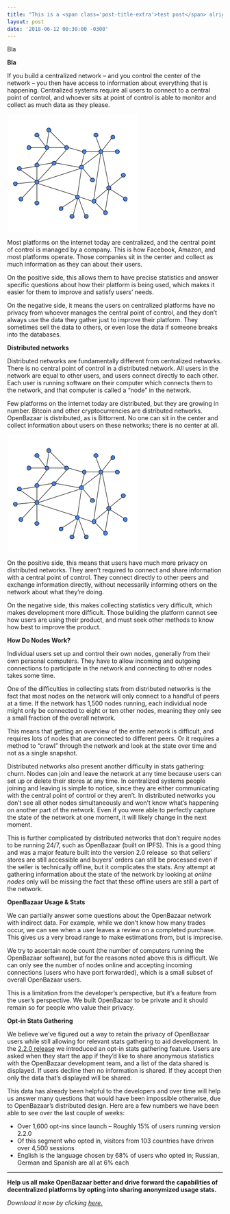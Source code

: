 ```yaml
---
title: "This is a <span class='post-title-extra'>test post</span> alright?" 
layout: post
date: '2018-06-12 00:30:00 -0300'
---
```


Bla

**Bla**

If you build a centralized network – and you control the center of the network – you then have access to information about everything that is happening. Centralized systems require all users to connect to a central point of control, and whoever sits at point of control is able to monitor and collect as much data as they please.

![](Decentralized-network.png)

Most platforms on the internet today are centralized, and the central point of control is managed by a company. This is how Facebook, Amazon, and most platforms operate. Those companies sit in the center and collect as much information as they can about their users.

On the positive side, this allows them to have precise statistics and answer specific questions about how their platform is being used, which makes it easier for them to improve and satisfy users’ needs.

On the negative side, it means the users on centralized platforms have no privacy from whoever manages the central point of control, and they don’t always use the data they gather just to improve their platform. They sometimes sell the data to others, or even lose the data if someone breaks into the databases.

**Distributed networks**

Distributed networks are fundamentally different from centralized networks. There is no central point of control in a distributed network. All users in the network are equal to other users, and users connect directly to each other. Each user is running software on their computer which connects them to the network, and that computer is called a “node” in the network.

Few platforms on the internet today are distributed, but they are growing in number. Bitcoin and other cryptocurrencies are distributed networks. OpenBazaar is distributed, as is Bittorrent. No one can sit in the center and collect information about users on these networks; there is no center at all.

![](Decentralized-network.png)

On the positive side, this means that users have much more privacy on distributed networks. They aren’t required to connect and share information with a central point of control. They connect directly to other peers and exchange information directly, without necessarily informing others on the network about what they’re doing.

On the negative side, this makes collecting statistics very difficult, which makes development more difficult. Those building the platform cannot see how users are using their product, and must seek other methods to know how best to improve the product.

**How Do Nodes Work?**

Individual users set up and control their own nodes, generally from their own personal computers. They have to allow incoming and outgoing connections to participate in the network and connecting to other nodes takes some time.

One of the difficulties in collecting stats from distributed networks is the fact that most nodes on the network will only connect to a handful of peers at a time. If the network has 1,500 nodes running, each individual node might only be connected to eight or ten other nodes, meaning they only see a small fraction of the overall network.

This means that getting an overview of the entire network is difficult, and requires lots of nodes that are connected to different peers. Or it requires a method to “crawl” through the network and look at the state over time and not as a single snapshot.

Distributed networks also present another difficulty in stats gathering: churn. Nodes can join and leave the network at any time because users can set up or delete their stores at any time. In centralized systems people joining and leaving is simple to notice, since they are either communicating with the central point of control or they aren’t. In distributed networks you don’t see all other nodes simultaneously and won’t know what’s happening on another part of the network. Even if you were able to perfectly capture the state of the network at one moment, it will likely change in the next moment.

This is further complicated by distributed networks that don’t require nodes to be running 24/7, such as OpenBazaar (built on IPFS). This is a good thing and was a major feature built into the version 2.0 release  so that sellers’ stores are still accessible and buyers’ orders can still be processed even if the seller is technically offline, but it complicates the stats. Any attempt at gathering information about the state of the network by looking at _online nodes_ only will be missing the fact that these offline users are still a part of the network.

**OpenBazaar Usage & Stats**

We can partially answer some questions about the OpenBazaar network with indirect data. For example, while we don’t know how many trades occur, we can see when a user leaves a review on a completed purchase. This gives us a very broad range to make estimations from, but is imprecise.

We try to ascertain node count (the number of computers running the OpenBazaar software), but for the reasons noted above this is difficult. We can only see the number of nodes online and accepting incoming connections (users who have port forwarded), which is a small subset of overall OpenBazaar users.

This is a limitation from the developer’s perspective, but it’s a feature from the user’s perspective. We built OpenBazaar to be private and it should remain so for people who value their privacy.

**Opt-in Stats Gathering**

We believe we’ve figured out a way to retain the privacy of OpenBazaar users while still allowing for relevant stats gathering to aid development. In the [2.2.0 release](https://www.openbazaar.org/blog/cryptocurrency-trading-now-available-on-openbazaar/) we introduced an opt-in stats gathering feature. Users are asked when they start the app if they’d like to share anonymous statistics with the OpenBazaar development team, and a list of the data shared is displayed. If users decline then no information is shared. If they accept then only the data that’s displayed will be shared.

This data has already been helpful to the developers and over time will help us answer many questions that would have been impossible otherwise, due to OpenBazaar’s distributed design. Here are a few numbers we have been able to see over the last couple of weeks:

*   Over 1,600 opt-ins since launch – Roughly 15% of users running version 2.2.0
*   Of this segment who opted in, visitors from 103 countries have driven over 4,500 sessions
*   English is the language chosen by 68% of users who opted in; Russian, German and Spanish are all at 6% each



* * *

**Help us all make OpenBazaar better and drive forward the capabilities of decentralized platforms by opting into sharing anonymized usage stats.**

_Download it now by clicking [here.](https://openbazaar.org/download)_
